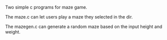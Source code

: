Two simple c programs for maze game.

The maze.c can let users play a maze they selected in the dir.

The mazegen.c can generate a random maze based on the input height and weight.
